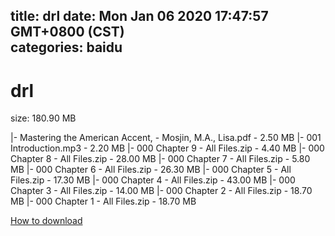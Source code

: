 
title: drl
date: Mon Jan 06 2020 17:47:57 GMT+0800 (CST)    
categories: baidu
---

# drl
size: 180.90 MB
 
 
|- Mastering the American Accent, - Mosjin, M.A., Lisa.pdf - 2.50 MB
|- 001 Introduction.mp3 - 2.20 MB
|- 000 Chapter 9 - All Files.zip - 4.40 MB
|- 000 Chapter 8 - All Files.zip - 28.00 MB
|- 000 Chapter 7 - All Files.zip - 5.80 MB
|- 000 Chapter 6 - All Files.zip - 26.30 MB
|- 000 Chapter 5 - All Files.zip - 17.30 MB
|- 000 Chapter 4 - All Files.zip - 43.00 MB
|- 000 Chapter 3 - All Files.zip - 14.00 MB
|- 000 Chapter 2 - All Files.zip - 18.70 MB
|- 000 Chapter 1 - All Files.zip - 18.70 MB

[How to download](https://bpcam.bemobtrk.com/go/2ceec3aa-1ca2-46d6-b9ff-aaa5c184517c?jno=2211)